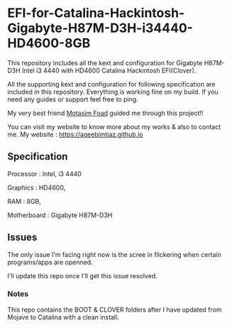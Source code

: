 # EFI-for-Catalina-Hackintosh-Gigabyte-H87M-D3H-i34440-HD4600-8GB

This repository includes all the kext and configuration for Gigabyte H87M-D3H Intel i3 4440 with HD4600 Catalina Hackintosh EFI(Clover).

All the supporting kext and configuration for following specification are included in this repository. Everything is working fine on my build. If you need any guides or support feel free to ping.

My very best friend [Motasim Foad](https://github.com/motasimfoad) guided me through this project!!

You can visit my website to know more about my works & also to contact me.
My website : https://aqeebimtiaz.github.io

## Specification

Processor : Intel, i3 4440

Graphics : HD4600,

RAM : 8GB,

Motherboard : Gigabyte H87M-D3H

## Issues

The only issue I'm facing right now is the scree in flickering when certain programs/apps are openned. 

I'll update this repo once I'll get this issue resolved.

### Notes

This repo contains the BOOT & CLOVER folders after I have updated from Mojave to Catalina with a clean install.

